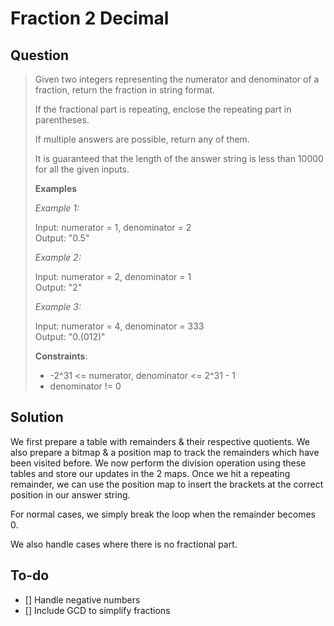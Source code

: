 # Fraction 2 Decimal

## Question

>Given two integers representing the numerator and denominator of a fraction, return the fraction in string format.
>
>If the fractional part is repeating, enclose the repeating part in parentheses.
>
>If multiple answers are possible, return any of them.
>
>It is guaranteed that the length of the answer string is less than 10000 for all the given inputs.
>
>**Examples**
>
>_Example 1:_
>
>Input: numerator = 1, denominator = 2\
>Output: "0.5"
>
>_Example 2:_
>
>Input: numerator = 2, denominator = 1\
>Output: "2"
>
>_Example 3:_
>
>Input: numerator = 4, denominator = 333\
>Output: "0.(012)"
>
>**Constraints**:
>
>- -2^31 <= numerator, denominator <= 2^31 - 1
>- denominator != 0

## Solution

We first prepare a table with remainders & their respective quotients. We also prepare a bitmap & a position map to track the remainders which have been visited before.
We now perform the division operation using these tables and store our updates in the 2 maps.
Once we hit a repeating remainder, we can use the position map to insert the brackets at the correct position in our answer string.

For normal cases, we simply break the loop when the remainder becomes 0.

We also handle cases where there is no fractional part.

## To-do

- [] Handle negative numbers
- [] Include GCD to simplify fractions
